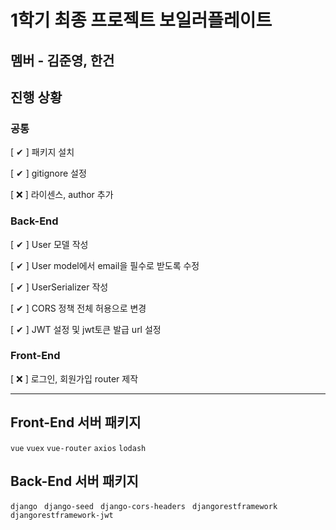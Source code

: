 # 1학기 최종 프로젝트 보일러플레이트

## 멤버 - 김준영, 한건


## 진행 상황


### 공통

[ ✔ ] 패키지 설치

[ ✔ ] gitignore 설정

[ ❌ ] 라이센스, author 추가


### Back-End

[ ✔ ]  User 모델 작성

[ ✔ ] User model에서 email을 필수로 받도록 수정

[ ✔ ]  UserSerializer 작성

[ ✔ ] CORS 정책 전체 허용으로 변경

[ ✔ ]  JWT 설정 및 jwt토큰 발급 url 설정



### Front-End

[ ❌ ] 로그인, 회원가입 router 제작



---

## Front-End 서버 패키지

``vue``
``vuex``
``vue-router``
``axios``
``lodash``


## Back-End 서버 패키지

``django ``
``django-seed ``
``django-cors-headers ``
``djangorestframework ``
``djangorestframework-jwt``





